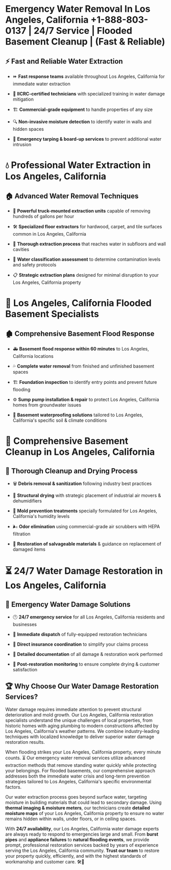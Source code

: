 # Emergency Water Removal In Los Angeles, California +1-888-803-0137 | 24/7 Service | Flooded Basement Cleanup | (Fast & Reliable)  

## ⚡ Fast and Reliable Water Extraction  
- ⏩ **Fast response teams** available throughout Los Angeles, California for immediate water extraction  
- 🏅 **IICRC-certified technicians** with specialized training in water damage mitigation  
- 🏗️ **Commercial-grade equipment** to handle properties of any size  
- 🔍 **Non-invasive moisture detection** to identify water in walls and hidden spaces  
- 🛑 **Emergency tarping & board-up services** to prevent additional water intrusion  

# 💧 Professional Water Extraction in Los Angeles, California  

## 🏠 Advanced Water Removal Techniques  
- 🚛 **Powerful truck-mounted extraction units** capable of removing hundreds of gallons per hour  
- 🛠️ **Specialized floor extractors** for hardwood, carpet, and tile surfaces common in Los Angeles, California  
- 📏 **Thorough extraction process** that reaches water in subfloors and wall cavities  
- 🧪 **Water classification assessment** to determine contamination levels and safety protocols  
- 📋 **Strategic extraction plans** designed for minimal disruption to your Los Angeles, California property  

# 🌊 Los Angeles, California Flooded Basement Specialists  

## 🏚️ Comprehensive Basement Flood Response  
- 🚑 **Basement flood response within 60 minutes** to Los Angeles, California locations  
- 💦 **Complete water removal** from finished and unfinished basement spaces  
- 🏗️ **Foundation inspection** to identify entry points and prevent future flooding  
- ⚙️ **Sump pump installation & repair** to protect Los Angeles, California homes from groundwater issues  
- 🌱 **Basement waterproofing solutions** tailored to Los Angeles, California's specific soil & climate conditions  

# 🧹 Comprehensive Basement Cleanup in Los Angeles, California  

## 🔄 Thorough Cleanup and Drying Process  
- 🗑️ **Debris removal & sanitization** following industry best practices  
- 💨 **Structural drying** with strategic placement of industrial air movers & dehumidifiers  
- 🦠 **Mold prevention treatments** specially formulated for Los Angeles, California's humidity levels  
- 🌬️ **Odor elimination** using commercial-grade air scrubbers with HEPA filtration  
- 🔧 **Restoration of salvageable materials** & guidance on replacement of damaged items  

# ⏳ 24/7 Water Damage Restoration in Los Angeles, California  

## 🚀 Emergency Water Damage Solutions  
- 🕛 **24/7 emergency service** for all Los Angeles, California residents and businesses  
- 🚒 **Immediate dispatch** of fully-equipped restoration technicians  
- 🏦 **Direct insurance coordination** to simplify your claims process  
- 📜 **Detailed documentation** of all damage & restoration work performed  
- 🔎 **Post-restoration monitoring** to ensure complete drying & customer satisfaction  

## 🏆 Why Choose Our Water Damage Restoration Services?  
Water damage requires immediate attention to prevent structural deterioration and mold growth. Our Los Angeles, California restoration specialists understand the unique challenges of local properties, from historic homes with aging plumbing to modern constructions affected by Los Angeles, California's weather patterns. We combine industry-leading techniques with localized knowledge to deliver superior water damage restoration results.  

When flooding strikes your Los Angeles, California property, every minute counts. ⏳ Our emergency water removal services utilize advanced extraction methods that remove standing water quickly while protecting your belongings. For flooded basements, our comprehensive approach addresses both the immediate water crisis and long-term prevention strategies tailored to Los Angeles, California's specific environmental factors.  

Our water extraction process goes beyond surface water, targeting moisture in building materials that could lead to secondary damage. Using **thermal imaging & moisture meters**, our technicians create **detailed moisture maps** of your Los Angeles, California property to ensure no water remains hidden within walls, under floors, or in ceiling spaces.  

With **24/7 availability**, our Los Angeles, California water damage experts are always ready to respond to emergencies large and small. From **burst pipes** and **appliance failures** to **natural flooding events**, we provide prompt, professional restoration services backed by years of experience serving the Los Angeles, California community. **Trust our team** to restore your property quickly, efficiently, and with the highest standards of workmanship and customer care. 🛠️💪  
